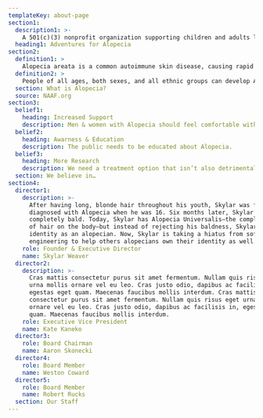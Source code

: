 ```yaml
---
templateKey: about-page
section1:
  description1: >-
    A 501(c)(3) nonprofit organization supporting children and adults living with Alopecia. 
  heading1: Adventures for Alopecia
section2:
  definition1: >
    Alopecia areata is a common autoimmune skin disease, causing rapid hair loss on the scalp, face, and sometimes the entire body. 6.8 million people in the U.S. are diagnosed with it, and an individual's lifetime risk of Alopecia is 2.1%. 
  definition2: >
    People of all ages, both sexes, and all ethnic groups can develop Alopecia areata. It can first appear during childhood or adulthood, and though physically benign, Alopecia can have devastating effects on one’s mental, emotional, and social wellbeing.
  section: What is Alopecia?
  source: NAAF.org
section3:
  belief1:
    heading: Increased Support 
    description: Men & women with Alopecia should feel comfortable without hair.
  belief2:
    heading: Awarness & Education
    description: The public needs to be educated about Alopecia.
  belief3:
    heading: More Research
    description: We need a treatment option that isn’t also detrimental to one’s health.
  section: We believe in…
section4:
  director1:
    description: >-
      After having long, blonde hair throughout his youth, Skylar was first
      diagnosed with Alopecia when he was 16. Six months later, Skylar was
      completely bald. Today, Skylar has Alopecia Universalis—the complete loss
      of hair on the body—but instead of rejecting his baldness, Skylar owns his
      identity as an alopecian. Now, Skylar is taking a hiatus from software
      engineering to help others alopecians own their identity as well.
    role: Founder & Executive Director 
    name: Skylar Weaver
  director2:
    description: >-
      Cras mattis consectetur purus sit amet fermentum. Nullam quis risus eget
      urna mollis ornare vel eu leo. Cras justo odio, dapibus ac facilisis in,
      egestas eget quam. Maecenas faucibus mollis interdum. Cras mattis
      consectetur purus sit amet fermentum. Nullam quis risus eget urna mollis
      ornare vel eu leo. Cras justo odio, dapibus ac facilisis in, egestas eget
      quam. Maecenas faucibus mollis interdum.
    role: Executive Vice President
    name: Kate Kaneko
  director3:
    role: Board Chairman
    name: Aaron Skonecki
  director4:
    role: Board Member
    name: Weston Coward
  director5:
    role: Board Member
    name: Robert Rucks
  section: Our Staff
---
```


